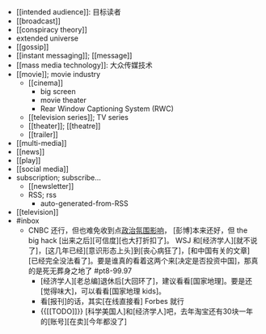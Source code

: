 - [[intended audience]]: 目标读者
- [[broadcast]]
- [[conspiracy theory]]
- extended universe
- [[gossip]]
- [[instant messaging]]; [[message]]
- [[mass media technology]]: 大众传媒技术
- [[movie]]; movie industry
    - [[cinema]]
        - big screen
        - movie theater
        - Rear Window Captioning System (RWC)
    - [[television series]]; TV series
    - [[theater]]; [[theatre]]
    - [[trailer]]
- [[multi-media]]
- [[news]]
- [[play]]
- [[social media]]
- subscription; subscribe...
    - [[newsletter]]
    - RSS; rss
        - auto-generated-from-RSS
- [[television]]
- #inbox
    - CNBC 还行，但也难免收到点[政治氛围影响](https://bbs.saraba1st.com/2b/thread-2029545-1-1.html)，
[彭博]本来还好，但 the big hack [出来之后][可信度][也大打折扣了]。
WSJ 和[经济学人][就不说了]，[这几年已经][意识形态上头]到[丧心病狂了]，[和中国有关的文章][已经完全没法看了]。要是谁真的看着这两个来[决定是否投资中国]，那真的是死无葬身之地了 #pt8-99.97
        - [经济学人][老总编]退休后[大回环了]，建议看看[国家地理]。要是还[觉得味大]，可以看看[国家地理 kids]。
        - 看[报刊]的话，其实[在线直接看] Forbes 就行
        - {{[[TODO]]}} [科学美国人]和[经济学人]吧，去年淘宝还有30块一年的[账号][在卖][今年都没了]
